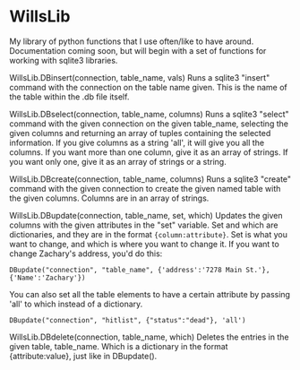WillsLib
========

My library of python functions that I use often/like to have around. Documentation coming soon, 
but will begin with a set of functions for working with sqlite3 libraries. 

WillsLib.DBinsert(connection, table_name, vals)
	Runs a sqlite3 "insert" command with the connection on the table name given. This is the name of the table within the .db file itself. 
	
WillsLib.DBselect(connection, table_name, columns)
	Runs a sqlite3 "select" command with the given connection on the given table_name, selecting the given columns and returning an array of 
	tuples containing the selected information. If you give columns as a string 'all', it will give you all the columns. If you want more than one 
	column, give it as an array of strings. If you want only one, give it as an array of strings or a string. 

WillsLib.DBcreate(connection, table_name, columns)
	Runs a sqlite3 "create" command with the given connection to create the given named table with the given columns. Columns are in an array of strings. 
	
WillsLib.DBupdate(connection, table_name, set, which)
	Updates the given columns with the given attributes in the "set" variable. Set and which are dictionaries, and they are in the format
	`{column:attribute}`. Set is what you want to change, and which is where you want to change it. If you want to change Zachary's address, you'd
	do this:
	
	DBupdate("connection", "table_name", {'address':'7278 Main St.'}, {'Name':'Zachary'})
	
	
You can also set all the table elements to have a certain attribute by passing 'all' to which instead of a dictionary. 
	
	DBupdate("connection", "hitlist", {"status":"dead"}, 'all')

WillsLib.DBdelete(connection, table_name, which)
	Deletes the entries in the given table, table_name. Which is a dictionary in the format {attribute:value}, just like 	in DBupdate(). 
